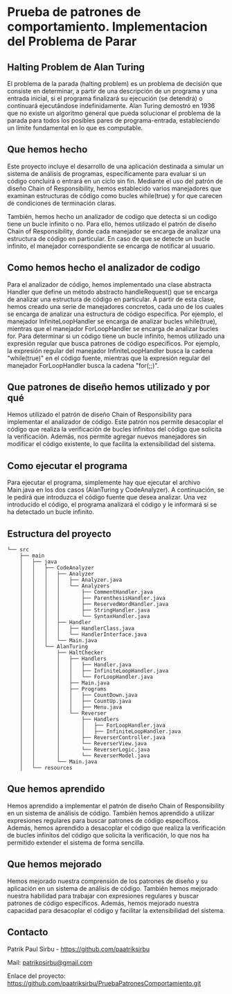 # Prueba de patrones de comportamiento. Implementacion del Problema de Parar

##  Halting Problem de Alan Turing

El problema de la parada (halting problem) es un problema de decisión que consiste en determinar, a partir de una descripción de un programa y una entrada inicial, si el programa finalizará su ejecución (se detendrá) o continuará ejecutándose indefinidamente. Alan Turing demostró en 1936 que no existe un algoritmo general que pueda solucionar el problema de la parada para todos los posibles pares de programa-entrada, estableciendo un límite fundamental en lo que es computable.

## Que hemos hecho
Este proyecto incluye el desarrollo de una aplicación destinada a simular un sistema de análisis de programas, específicamente para evaluar si un código concluirá o entrará en un ciclo sin fin. Mediante el uso del patrón de diseño Chain of Responsibility, hemos establecido varios manejadores que examinan estructuras de código como bucles while(true) y for que carecen de condiciones de terminación claras.

También, hemos hecho un analizador de codigo que detecta si un codigo tiene un bucle infinito o no. Para ello, hemos utilizado el patrón de diseño Chain of Responsibility, donde cada manejador se encarga de analizar una estructura de código en particular. En caso de que se detecte un bucle infinito, el manejador correspondiente se encarga de notificar al usuario.

## Como hemos hecho el analizador de codigo
Para el analizador de código, hemos implementado una clase abstracta Handler que define un método abstracto handleRequest() que se encarga de analizar una estructura de código en particular. A partir de esta clase, hemos creado una serie de manejadores concretos, cada uno de los cuales se encarga de analizar una estructura de código específica. Por ejemplo, el manejador InfiniteLoopHandler se encarga de analizar bucles while(true), mientras que el manejador ForLoopHandler se encarga de analizar bucles for.
Para determinar si un código tiene un bucle infinito, hemos utilizado una expresión regular que busca patrones de código específicos. Por ejemplo, la expresión regular del manejador InfiniteLoopHandler busca la cadena "while(true)" en el código fuente, mientras que la expresión regular del manejador ForLoopHandler busca la cadena "for(;;)".

## Que patrones de diseño hemos utilizado y por qué
Hemos utilizado el patrón de diseño Chain of Responsibility para implementar el analizador de código. Este patrón nos permite desacoplar el código que realiza la verificación de bucles infinitos del código que solicita la verificación. Además, nos permite agregar nuevos manejadores sin modificar el código existente, lo que facilita la extensibilidad del sistema.

## Como ejecutar el programa
Para ejecutar el programa, simplemente hay que ejecutar el archivo Main.java en los dos casos (AlanTuring y CodeAnalyzer). A continuación, se le pedirá que introduzca el código fuente que desea analizar. Una vez introducido el código, el programa analizará el código y le informará si se ha detectado un bucle infinito.

## Estructura del proyecto

```
└── src
    ├── main
    │   ├── java
    │   │   ├── CodeAnalyzer
    │   │   │   ├── Analyzer
    │   │   │   │   ├── Analyzer.java
    │   │   │   │   └── Analyzers
    │   │   │   │       ├── CommentHandler.java
    │   │   │   │       ├── ParenthesisHandler.java
    │   │   │   │       ├── ReservedWordHandler.java
    │   │   │   │       ├── StringHandler.java
    │   │   │   │       └── SyntaxHandler.java
    │   │   │   ├── Handler
    │   │   │   │   ├── HandlerClass.java
    │   │   │   │   └── HandlerInterface.java
    │   │   │   └── Main.java
    │   │   └── AlanTuring
    │   │       ├── HaltChecker
    │   │       │   ├── Handlers
    │   │       │   │   ├── Handler.java
    │   │       │   │   ├── InfiniteLoopHandler.java
    │   │       │   │   └── ForLoopHandler.java
    │   │       │   ├── Main.java
    │   │       │   ├── Programs
    │   │       │   │   ├── CountDown.java    
    │   │       │   │   ├── CountUp.java    
    │   │       │   │   ├── Menu.java    
    │   │       │   └── Reverser
    │   │       │       ├── Handlers
    │   │       │       │   ├── ForLoopHandler.java    
    │   │       │       │   ├── InfiniteLoopHandler.java    
    │   │       │       ├── ReverserController.java
    │   │       │       └── ReverserView.java
    │   │       │       └── ReverserLogic.java
    │   │       │       └── ReverserModel.java
    │   │       └── Main.java
    │   └── resources
```

## Que hemos aprendido
Hemos aprendido a implementar el patrón de diseño Chain of Responsibility en un sistema de análisis de código. También hemos aprendido a utilizar expresiones regulares para buscar patrones de código específicos. Además, hemos aprendido a desacoplar el código que realiza la verificación de bucles infinitos del código que solicita la verificación, lo que nos ha permitido extender el sistema de forma sencilla.

## Que hemos mejorado

Hemos mejorado nuestra comprensión de los patrones de diseño y su aplicación en un sistema de análisis de código. También hemos mejorado nuestra habilidad para trabajar con expresiones regulares y buscar patrones de código específicos. Además, hemos mejorado nuestra capacidad para desacoplar el código y facilitar la extensibilidad del sistema.


## Contacto

Patrik Paul Sirbu - https://github.com/paatriksirbu

Mail: patrikpsirbu@gmail.com

Enlace del proyecto: https://github.com/paatriksirbu/PruebaPatronesComportamiento.git